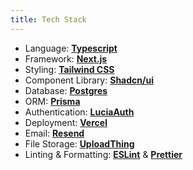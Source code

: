 ```yaml
---
title: Tech Stack
---
```


- Language: **[Typescript](https://www.typescriptlang.org/)**
- Framework: **[Next.js](https://nextjs.org/)**
- Styling: **[Tailwind CSS](https://tailwindcss.com/)**
- Component Library: **[Shadcn/ui](https://ui.shadcn.com/)**
- Database: **[Postgres](https://vercel.com/postgres)**
- ORM: **[Prisma](https://www.prisma.io/)**
- Authentication: **[LuciaAuth](https://lucia-auth.com/)**
- Deployment: **[Vercel](https://vercel.com/)**
- Email: **[Resend](https://resend.com/)**
- File Storage: **[UploadThing](https://uploadthing.com/)**
- Linting & Formatting: **[ESLint](https://eslint.org/)** & **[Prettier](https://prettier.io/)**
